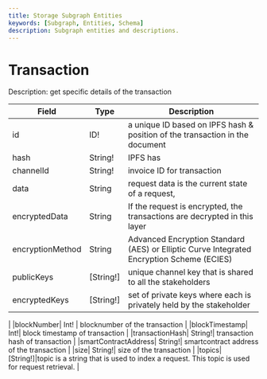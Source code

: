 ```yaml
---
title: Storage Subgraph Entities
keywords: [Subgraph, Entities, Schema]
description: Subgraph entities and descriptions.
---
```


# Transaction


Description: get specific details of the transaction

| Field             | Type        | Description                                      |
| ----------------- | ----------- | ------------------------------------------------ |
| id                | ID!         | a unique ID based on IPFS hash & position of the transaction in the document                  |
| hash   | String!      | IPFS has                       |
  |channelId| String!|invoice ID for transaction  |
  |data| String|request data is the current state of a request,   |
  |encryptedData| String|If the request is encrypted, the transactions are decrypted in this layer  |
  |encryptionMethod| String| Advanced Encryption Standard (AES) or Elliptic Curve Integrated Encryption Scheme (ECIES)   |
  |publicKeys| [String!]|unique channel key that is shared to all the stakeholders  |
  |encryptedKeys| [String!] | set of private keys where each is privately held by the stakeholder
  |
  |blockNumber| Int! | blocknumber of the transaction  |
  |blockTimestamp| Int!| block timestamp of transaction   |
  |transactionHash| String!| transaction hash of transaction  |
  |smartContractAddress| String!| smartcontract address of the transaction  |
  |size| String!| size of the transaction |
  |topics| [String!]|topic is a string that is used to index a request. This topic is used for request retrieval.  |
